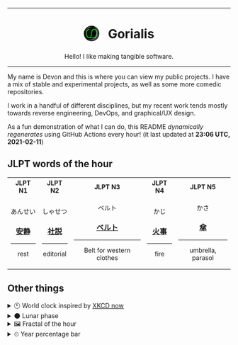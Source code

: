 ***

<h1 align="center">
<sub>
    <img src="readme/resources/avatar.png" height="36">
</sub>
&nbsp;
Gorialis
</h1>
<p align="center">
Hello! I like making tangible software.
</p>

***

My name is Devon and this is where you can view my public projects. I have a mix of stable and experimental projects, as well as some more comedic repositories.

I work in a handful of different disciplines, but my recent work tends mostly towards reverse engineering, DevOps, and graphical/UX design.

As a fun demonstration of what I can do, this README *dynamically regenerates* using GitHub Actions every hour! (it last updated at **23:06 UTC, 2021-02-11**)

<h2>JLPT words of the hour</h2>
<table>
    <tr>
        <th>JLPT N1</th>
        <th>JLPT N2</th>
        <th>JLPT N3</th>
        <th>JLPT N4</th>
        <th>JLPT N5</th>
    </tr>
    <tr>
        <td>
            <p align="center">あんせい</p>
            <h3 align="center"><b><a href="https://jisho.org/search/%E5%AE%89%E9%9D%99">安静</a></b></h3>
            <hr>
            <p align="center">rest</p>
        </td>
        <td>
            <p align="center">しゃせつ</p>
            <h3 align="center"><b><a href="https://jisho.org/search/%E7%A4%BE%E8%AA%AC">社説</a></b></h3>
            <hr>
            <p align="center">editorial</p>
        </td>
        <td>
            <p align="center">ベルト</p>
            <h3 align="center"><b><a href="https://jisho.org/search/%E3%83%99%E3%83%AB%E3%83%88">ベルト</a></b></h3>
            <hr>
            <p align="center">Belt for western clothes</p>
        </td>
        <td>
            <p align="center">かじ</p>
            <h3 align="center"><b><a href="https://jisho.org/search/%E7%81%AB%E4%BA%8B">火事</a></b></h3>
            <hr>
            <p align="center">fire</p>
        </td>
        <td>
            <p align="center">かさ</p>
            <h3 align="center"><b><a href="https://jisho.org/search/%E5%82%98">傘</a></b></h3>
            <hr>
            <p align="center">umbrella,<wbr> parasol</p>
        </td>
    </tr>
</table>

<h2>Other things</h2>
<details>
<summary>🕚  World clock inspired by <a href="https://xkcd.com/now">XKCD now</a></summary>

> <img src="generated/now.png" width="512">

</details>
<details>
<summary>🌑 Lunar phase</summary>

The moon is approximately 2.80% through its phase (New Moon).

</details>
<details>
<summary>&#x1f5bc; Fractal of the hour</summary>

> <img src="generated/fractal.png" width="512">

</details>
<details>
<summary>&#x23f2; Year percentage bar</summary>
<pre><code>2021 [██▁▁▁▁▁▁▁▁▁▁▁▁▁▁▁▁▁▁] 11.50%</code></pre>
</details>
